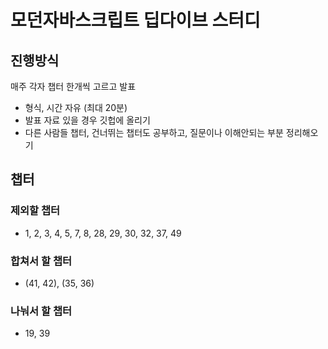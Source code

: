 # 모던자바스크립트 딥다이브 스터디

## 진행방식
매주 각자 챕터 한개씩 고르고 발표
- 형식, 시간 자유 (최대 20분)
- 발표 자료 있을 경우 깃헙에 올리기
- 다른 사람들 챕터, 건너뛰는 챕터도 공부하고, 질문이나 이해안되는 부분 정리해오기

## 챕터

### 제외할 챕터
- 1, 2, 3, 4, 5, 7, 8, 28, 29, 30, 32, 37, 49
### 합쳐서 할 챕터
- (41, 42), (35, 36)
### 나눠서 할 챕터
- 19, 39
